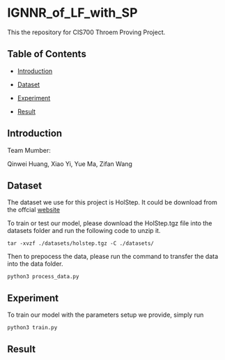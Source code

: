 # IGNNR_of_LF_with_SP

This the repository for CIS700 Throem Proving Project.


## Table of Contents

- [Introduction](#Introduction)

- [Dataset](#Dataset)

- [Experiment](#Experiment)

- [Result](#Result)

## Introduction

Team Mumber:

Qinwei Huang, Xiao Yi, Yue Ma, Zifan Wang

## Dataset

The dataset we use for this project is HolStep. It could be download from the offcial [website](http://cl-informatik.uibk.ac.at/cek/holstep/)

To train or test our model, please download the HolStep.tgz file into the datasets folder and run the following code to unzip it.

```
tar -xvzf ./datasets/holstep.tgz -C ./datasets/
```

Then to prepocess the data, please run the command to transfer the data into the data folder.

```
python3 process_data.py
```

## Experiment

To train our model with the parameters setup we provide, simply run

```
python3 train.py
```

## Result
